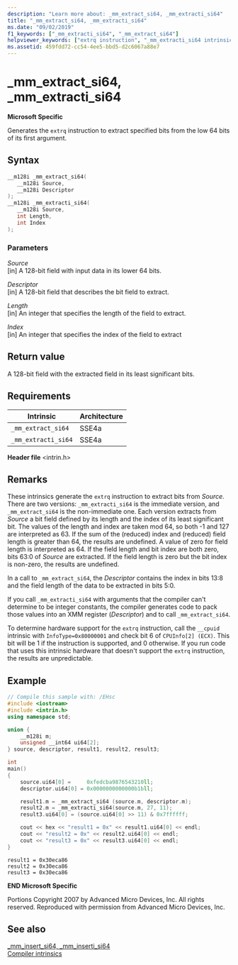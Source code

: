 ```yaml
---
description: "Learn more about: _mm_extract_si64, _mm_extracti_si64"
title: "_mm_extract_si64, _mm_extracti_si64"
ms.date: "09/02/2019"
f1_keywords: ["_mm_extracti_si64", "_mm_extract_si64"]
helpviewer_keywords: ["extrq instruction", "_mm_extracti_si64 intrinsic", "_mm_extract_si64 intrinsic"]
ms.assetid: 459fdd72-cc54-4ee5-bbd5-d2c6067a88e7
---
```

# _mm_extract_si64, _mm_extracti_si64

**Microsoft Specific**

Generates the `extrq` instruction to extract specified bits from the low 64 bits of its first argument.

## Syntax

```C
__m128i _mm_extract_si64(
   __m128i Source,
   __m128i Descriptor
);
__m128i _mm_extracti_si64(
   __m128i Source,
   int Length,
   int Index
);
```

### Parameters

*Source*\
[in] A 128-bit field with input data in its lower 64 bits.

*Descriptor*\
[in] A 128-bit field that describes the bit field to extract.

*Length*\
[in] An integer that specifies the length of the field to extract.

*Index*\
[in] An integer that specifies the index of the field to extract

## Return value

A 128-bit field with the extracted field in its least significant bits.

## Requirements

|Intrinsic|Architecture|
|---------------|------------------|
|`_mm_extract_si64`|SSE4a|
|`_mm_extracti_si64`|SSE4a|

**Header file** \<intrin.h>

## Remarks

These intrinsics generate the `extrq` instruction to extract bits from *Source*. There are two versions: `_mm_extracti_si64` is the immediate version, and `_mm_extract_si64` is the non-immediate one. Each version extracts from *Source* a bit field defined by its length and the index of its least significant bit. The values of the length and index are taken mod 64, so both -1 and 127 are interpreted as 63. If the sum of the (reduced) index and (reduced) field length is greater than 64, the results are undefined. A value of zero for field length is interpreted as 64. If the field length and bit index are both zero, bits 63:0 of *Source* are extracted. If the field length is zero but the bit index is non-zero, the results are undefined.

In a call to `_mm_extract_si64`, the *Descriptor* contains the index in bits 13:8 and the field length of the data to be extracted in bits 5:0.

If you call `_mm_extracti_si64` with arguments that the compiler can't determine to be integer constants, the compiler generates code to pack those values into an XMM register (*Descriptor*) and to call `_mm_extract_si64`.

To determine hardware support for the `extrq` instruction, call the `__cpuid` intrinsic with `InfoType=0x80000001` and check bit 6 of `CPUInfo[2] (ECX)`. This bit will be 1 if the instruction is supported, and 0 otherwise. If you run code that uses this intrinsic hardware that doesn't support the `extrq` instruction, the results are unpredictable.

## Example

```cpp
// Compile this sample with: /EHsc
#include <iostream>
#include <intrin.h>
using namespace std;

union {
    __m128i m;
    unsigned __int64 ui64[2];
} source, descriptor, result1, result2, result3;

int
main()
{
    source.ui64[0] =     0xfedcba9876543210ll;
    descriptor.ui64[0] = 0x0000000000000b1bll;

    result1.m = _mm_extract_si64 (source.m, descriptor.m);
    result2.m = _mm_extracti_si64(source.m, 27, 11);
    result3.ui64[0] = (source.ui64[0] >> 11) & 0x7ffffff;

    cout << hex << "result1 = 0x" << result1.ui64[0] << endl;
    cout << "result2 = 0x" << result2.ui64[0] << endl;
    cout << "result3 = 0x" << result3.ui64[0] << endl;
}
```

```Output
result1 = 0x30eca86
result2 = 0x30eca86
result3 = 0x30eca86
```

**END Microsoft Specific**

Portions Copyright 2007 by Advanced Micro Devices, Inc. All rights reserved. Reproduced with permission from Advanced Micro Devices, Inc.

## See also

[_mm_insert_si64, _mm_inserti_si64](../intrinsics/mm-insert-si64-mm-inserti-si64.md)\
[Compiler intrinsics](../intrinsics/compiler-intrinsics.md)

